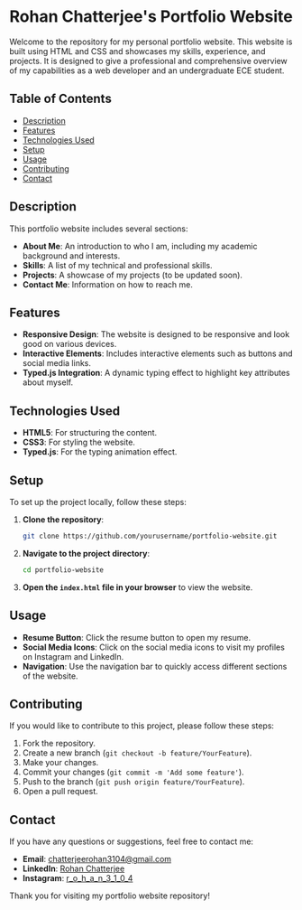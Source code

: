 # Rohan Chatterjee's Portfolio Website

Welcome to the repository for my personal portfolio website. This website is built using HTML and CSS and showcases my skills, experience, and projects. It is designed to give a professional and comprehensive overview of my capabilities as a web developer and an undergraduate ECE student.

## Table of Contents
- [Description](#description)
- [Features](#features)
- [Technologies Used](#technologies-used)
- [Setup](#setup)
- [Usage](#usage)
- [Contributing](#contributing)
- [Contact](#contact)

## Description

This portfolio website includes several sections:
- **About Me**: An introduction to who I am, including my academic background and interests.
- **Skills**: A list of my technical and professional skills.
- **Projects**: A showcase of my projects (to be updated soon).
- **Contact Me**: Information on how to reach me.

## Features

- **Responsive Design**: The website is designed to be responsive and look good on various devices.
- **Interactive Elements**: Includes interactive elements such as buttons and social media links.
- **Typed.js Integration**: A dynamic typing effect to highlight key attributes about myself.

## Technologies Used

- **HTML5**: For structuring the content.
- **CSS3**: For styling the website.
- **Typed.js**: For the typing animation effect.

## Setup

To set up the project locally, follow these steps:

1. **Clone the repository**:
    ```bash
    git clone https://github.com/yourusername/portfolio-website.git
    ```

2. **Navigate to the project directory**:
    ```bash
    cd portfolio-website
    ```

3. **Open the `index.html` file in your browser** to view the website.

## Usage

- **Resume Button**: Click the resume button to open my resume.
- **Social Media Icons**: Click on the social media icons to visit my profiles on Instagram and LinkedIn.
- **Navigation**: Use the navigation bar to quickly access different sections of the website.

## Contributing

If you would like to contribute to this project, please follow these steps:

1. Fork the repository.
2. Create a new branch (`git checkout -b feature/YourFeature`).
3. Make your changes.
4. Commit your changes (`git commit -m 'Add some feature'`).
5. Push to the branch (`git push origin feature/YourFeature`).
6. Open a pull request.

## Contact

If you have any questions or suggestions, feel free to contact me:

- **Email**: [chatterjeerohan3104@gmail.com](mailto:chatterjeerohan3104@gmail.com)
- **LinkedIn**: [Rohan Chatterjee](https://www.linkedin.com/in/rohan-chatterjee-21995b2b7?utm_source=share&utm_campaign=share_via&utm_content=profile&utm_medium=android_app)
- **Instagram**: [r_o_h_a_n_3_1_0_4](https://instagram.com/r_o_h_a_n_3_1_0_4)

Thank you for visiting my portfolio website repository!
